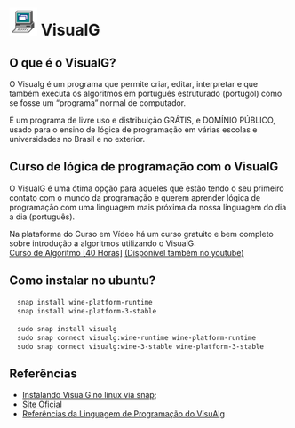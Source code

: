 # <img src="https://github.com/pedroermarinho/visualg/blob/master/visualg.png" width="50" height="50"> VisualG

## O que é o VisualG?

O Visualg é um programa que permite criar, editar, interpretar e que também executa os algoritmos em português estruturado (portugol) como se fosse um “programa” normal de computador.

É um programa de livre uso e distribuição GRÁTIS, e DOMÍNIO PÚBLICO, usado para o  ensino de lógica de programação em várias escolas e universidades no Brasil e no exterior.

## Curso de lógica de programação com o VisualG

O VisualG é uma ótima opção para aqueles que estão tendo o seu primeiro contato com o mundo da programação e querem aprender lógica de programação com uma linguagem mais próxima da nossa linguagem do dia a dia (português).

Na plataforma do Curso em Vídeo há um curso gratuito e bem completo sobre introdução a algoritmos utilizando o VisualG:  
[Curso de Algoritmo [40 Horas]](https://www.cursoemvideo.com/course/curso-de-algoritmo/) [(Disponível também no youtube)](https://www.youtube.com/watch?v=8mei6uVttho&list=PLHz_AreHm4dmSj0MHol_aoNYCSGFqvfXV)


## Como instalar no ubuntu?
```
  snap install wine-platform-runtime
  snap install wine-platform-3-stable
  
  sudo snap install visualg
  sudo snap connect visualg:wine-runtime wine-platform-runtime
  sudo snap connect visualg:wine-3-stable wine-platform-3-stable
```

## Referências
*  [Instalando VisualG no linux via snap](https://www.edivaldobrito.com.br/como-instalar-a-linguagem-de-programacao-visualg-no-linux-via-snap/);
*  [Site Oficial](http://visualg3.com.br/)
*  [Referências da Linguagem de Programação do VisuAlg](https://www.apoioinformatica.inf.br/produtos/visualg/item/29-referencias-da-linguagem-de-programacao-do-visualg)
